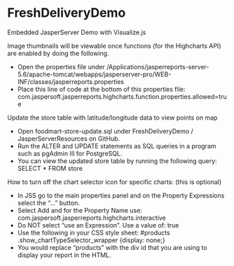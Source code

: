 FreshDeliveryDemo
=================

Embedded JasperServer Demo with Visualize.js

Image thumbnails will be viewable once functions (for the Highcharts API) are enabled by doing the following.
- Open the properties file under
/Applications/jasperreports-server-5.6/apache-tomcat/webapps/jasperserver-pro/WEB-INF/classes/jasperreports.properties
- Place this line of code at the bottom of this properties file:
com.jaspersoft.jasperreports.highcharts.function.properties.allowed=true

Update the store table with latitude/longitude data to view points on map
- Open foodmart-store-update.sql under FreshDeliveryDemo / JasperServerResources on GitHub.
- Run the ALTER and UPDATE statements as SQL queries in a program such as pgAdmin III for PostgreSQL.
- You can view the updated store table by running the following query: SELECT * FROM store

How to turn off the chart selector icon for specific charts: (this is optional)
- In JSS go to the main properties panel and on the Property Expressions select the “…” button.
- Select Add and for the Property Name use: com.jaspersoft.jasperreports.highcharts.interactive
- Do NOT select “use an Expression”. Use a value of: true
- Use the following in your CSS style sheet: #products .show_chartTypeSelector_wrapper {display: none;}
- You would replace “products” with the div id that you are using to display your report in the HTML.


